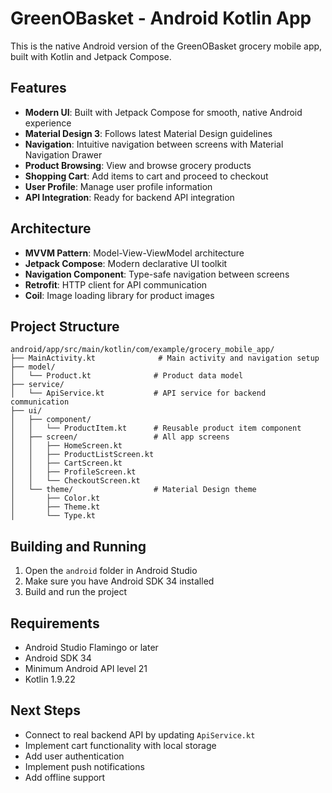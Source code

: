 # GreenOBasket - Android Kotlin App

This is the native Android version of the GreenOBasket grocery mobile app, built with Kotlin and Jetpack Compose.

## Features

- **Modern UI**: Built with Jetpack Compose for smooth, native Android experience
- **Material Design 3**: Follows latest Material Design guidelines
- **Navigation**: Intuitive navigation between screens with Material Navigation Drawer
- **Product Browsing**: View and browse grocery products
- **Shopping Cart**: Add items to cart and proceed to checkout
- **User Profile**: Manage user profile information
- **API Integration**: Ready for backend API integration

## Architecture

- **MVVM Pattern**: Model-View-ViewModel architecture
- **Jetpack Compose**: Modern declarative UI toolkit
- **Navigation Component**: Type-safe navigation between screens
- **Retrofit**: HTTP client for API communication
- **Coil**: Image loading library for product images

## Project Structure

```
android/app/src/main/kotlin/com/example/grocery_mobile_app/
├── MainActivity.kt              # Main activity and navigation setup
├── model/
│   └── Product.kt              # Product data model
├── service/
│   └── ApiService.kt           # API service for backend communication
├── ui/
│   ├── component/
│   │   └── ProductItem.kt      # Reusable product item component
│   ├── screen/                 # All app screens
│   │   ├── HomeScreen.kt
│   │   ├── ProductListScreen.kt
│   │   ├── CartScreen.kt
│   │   ├── ProfileScreen.kt
│   │   └── CheckoutScreen.kt
│   └── theme/                  # Material Design theme
│       ├── Color.kt
│       ├── Theme.kt
│       └── Type.kt
```

## Building and Running

1. Open the `android` folder in Android Studio
2. Make sure you have Android SDK 34 installed
3. Build and run the project

## Requirements

- Android Studio Flamingo or later
- Android SDK 34
- Minimum Android API level 21
- Kotlin 1.9.22

## Next Steps

- Connect to real backend API by updating `ApiService.kt`
- Implement cart functionality with local storage
- Add user authentication
- Implement push notifications
- Add offline support
